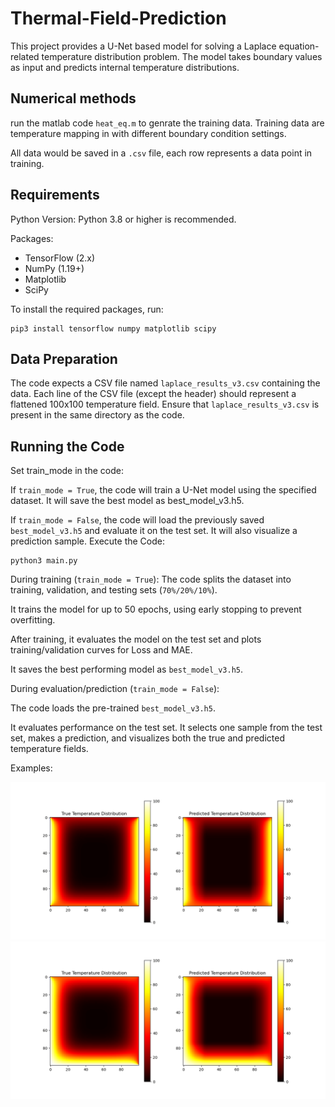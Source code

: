 # Thermal-Field-Prediction
This project provides a U-Net based model for solving a Laplace equation-related temperature distribution problem. The model takes boundary values as input and predicts internal temperature distributions.

## Numerical methods

run the matlab code `heat_eq.m` to genrate the training data. Training data are temperature mapping in with different boundary condition settings. 

All data would be saved in a `.csv` file, each row represents a data point in training.

## Requirements

Python Version: Python 3.8 or higher is recommended.

Packages:

- TensorFlow (2.x)
- NumPy (1.19+)
- Matplotlib
- SciPy

To install the required packages, run:
```
pip3 install tensorflow numpy matplotlib scipy
```
## Data Preparation

The code expects a CSV file named `laplace_results_v3.csv` containing the data. Each line of the CSV file (except the header) should represent a flattened 100x100 temperature field.
Ensure that `laplace_results_v3.csv` is present in the same directory as the code.

## Running the Code

Set train_mode in the code:

If `train_mode = True`, the code will train a U-Net model using the specified dataset. It will save the best model as best_model_v3.h5.

If `train_mode = False`, the code will load the previously saved `best_model_v3.h5` and evaluate it on the test set. It will also visualize a prediction sample.
Execute the Code:

```
python3 main.py
```
During training (`train_mode = True`):
The code splits the dataset into training, validation, and testing sets (`70%/20%/10%`).

It trains the model for up to 50 epochs, using early stopping to prevent overfitting.

After training, it evaluates the model on the test set and plots training/validation curves for Loss and MAE.

It saves the best performing model as `best_model_v3.h5`.

During evaluation/prediction (`train_mode = False`):

The code loads the pre-trained `best_model_v3.h5`.

It evaluates performance on the test set.
It selects one sample from the test set, makes a prediction, and visualizes both the true and predicted temperature fields.

Examples:

![n1](./n1.png)
![n2](./n2.png)
